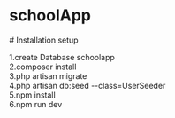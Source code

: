 # schoolApp

<P>
# Installation setup</br>

1.create Database schoolapp</br>
2.composer install</br>
3.php artisan migrate</br>
4.php artisan db:seed --class=UserSeeder</br>
5.npm install </br>
6.npm run dev </br>
</p>
